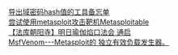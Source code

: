   
[导出域密码hash值的工具备忘单](http://www.dianyue.me/archives/752/yflc5ub7vrxuxi47/)  
[尝试使用metasploit攻击靶机Metasploitable](http://www.dianyue.me/archives/390/ta4x4ctcjk5ch0b2/)  
[【法库朝阳寺】明日瑜伽焰口法会 通启](http://www.dianyue.me/archives/766/xrmsll5bi0a6h8nd/)  
[MsfVenom---Metasploit的 独立有效负载发生器。](http://www.dianyue.me/archives/810/e339ig9njc2g41q9/)